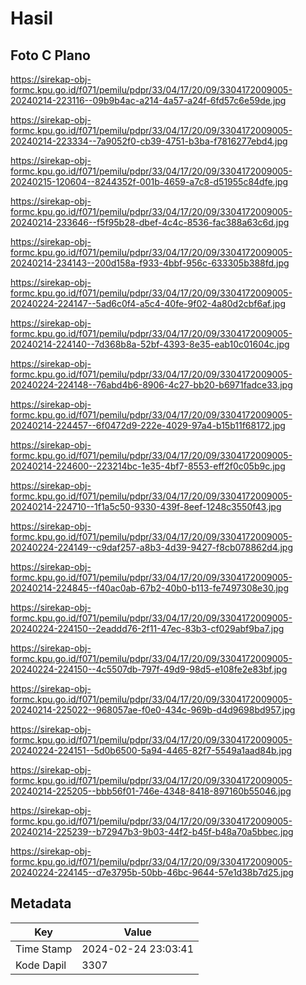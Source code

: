 # Hasil

## Foto C Plano

https://sirekap-obj-formc.kpu.go.id/f071/pemilu/pdpr/33/04/17/20/09/3304172009005-20240214-223116--09b9b4ac-a214-4a57-a24f-6fd57c6e59de.jpg

https://sirekap-obj-formc.kpu.go.id/f071/pemilu/pdpr/33/04/17/20/09/3304172009005-20240214-223334--7a9052f0-cb39-4751-b3ba-f7816277ebd4.jpg

https://sirekap-obj-formc.kpu.go.id/f071/pemilu/pdpr/33/04/17/20/09/3304172009005-20240215-120604--8244352f-001b-4659-a7c8-d51955c84dfe.jpg

https://sirekap-obj-formc.kpu.go.id/f071/pemilu/pdpr/33/04/17/20/09/3304172009005-20240214-233646--f5f95b28-dbef-4c4c-8536-fac388a63c6d.jpg

https://sirekap-obj-formc.kpu.go.id/f071/pemilu/pdpr/33/04/17/20/09/3304172009005-20240214-234143--200d158a-f933-4bbf-956c-633305b388fd.jpg

https://sirekap-obj-formc.kpu.go.id/f071/pemilu/pdpr/33/04/17/20/09/3304172009005-20240224-224147--5ad6c0f4-a5c4-40fe-9f02-4a80d2cbf6af.jpg

https://sirekap-obj-formc.kpu.go.id/f071/pemilu/pdpr/33/04/17/20/09/3304172009005-20240214-224140--7d368b8a-52bf-4393-8e35-eab10c01604c.jpg

https://sirekap-obj-formc.kpu.go.id/f071/pemilu/pdpr/33/04/17/20/09/3304172009005-20240224-224148--76abd4b6-8906-4c27-bb20-b6971fadce33.jpg

https://sirekap-obj-formc.kpu.go.id/f071/pemilu/pdpr/33/04/17/20/09/3304172009005-20240214-224457--6f0472d9-222e-4029-97a4-b15b11f68172.jpg

https://sirekap-obj-formc.kpu.go.id/f071/pemilu/pdpr/33/04/17/20/09/3304172009005-20240214-224600--223214bc-1e35-4bf7-8553-eff2f0c05b9c.jpg

https://sirekap-obj-formc.kpu.go.id/f071/pemilu/pdpr/33/04/17/20/09/3304172009005-20240214-224710--1f1a5c50-9330-439f-8eef-1248c3550f43.jpg

https://sirekap-obj-formc.kpu.go.id/f071/pemilu/pdpr/33/04/17/20/09/3304172009005-20240224-224149--c9daf257-a8b3-4d39-9427-f8cb078862d4.jpg

https://sirekap-obj-formc.kpu.go.id/f071/pemilu/pdpr/33/04/17/20/09/3304172009005-20240214-224845--f40ac0ab-67b2-40b0-b113-fe7497308e30.jpg

https://sirekap-obj-formc.kpu.go.id/f071/pemilu/pdpr/33/04/17/20/09/3304172009005-20240224-224150--2eaddd76-2f11-47ec-83b3-cf029abf9ba7.jpg

https://sirekap-obj-formc.kpu.go.id/f071/pemilu/pdpr/33/04/17/20/09/3304172009005-20240224-224150--4c5507db-797f-49d9-98d5-e108fe2e83bf.jpg

https://sirekap-obj-formc.kpu.go.id/f071/pemilu/pdpr/33/04/17/20/09/3304172009005-20240214-225022--968057ae-f0e0-434c-969b-d4d9698bd957.jpg

https://sirekap-obj-formc.kpu.go.id/f071/pemilu/pdpr/33/04/17/20/09/3304172009005-20240224-224151--5d0b6500-5a94-4465-82f7-5549a1aad84b.jpg

https://sirekap-obj-formc.kpu.go.id/f071/pemilu/pdpr/33/04/17/20/09/3304172009005-20240214-225205--bbb56f01-746e-4348-8418-897160b55046.jpg

https://sirekap-obj-formc.kpu.go.id/f071/pemilu/pdpr/33/04/17/20/09/3304172009005-20240214-225239--b72947b3-9b03-44f2-b45f-b48a70a5bbec.jpg

https://sirekap-obj-formc.kpu.go.id/f071/pemilu/pdpr/33/04/17/20/09/3304172009005-20240224-224145--d7e3795b-50bb-46bc-9644-57e1d38b7d25.jpg


## Metadata

| Key        | Value               |
| ---------- | ------------------- |
| Time Stamp | 2024-02-24 23:03:41 |
| Kode Dapil | 3307                |



